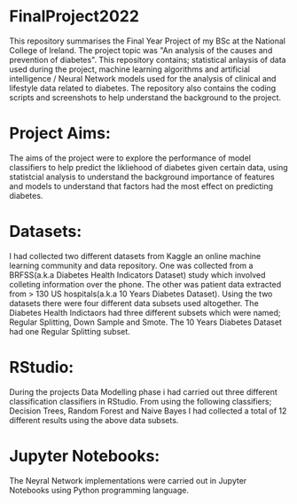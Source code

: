 # FinalProject2022
This repository summarises the Final Year Project of my BSc at the National College of Ireland. The project topic was "An analysis of the causes and prevention of diabetes". This repository contains; statistical anlaysis of data used during the project, machine learning algorithms and artificial intelligence / Neural Network models used for the analysis of clinical and lifestyle data related to diabetes. The repository also contains the coding scripts and screenshots to help understand the background to the project. 
# Project Aims:
The aims of the project were to explore the performance of model classifiers to help predict the likliehood of diabetes given certain data, using statistcial analysis to understand the background importance of features and models to understand that factors had the most effect on predicting diabetes. 
# Datasets:
I had collected two different datasets from Kaggle an online machine learning community and data repository. One was collected from a BRFSS(a.k.a Diabetes Health Indicators Dataset) study which involved colleting information over the phone. The other was patient data extracted from > 130 US hospitals(a.k.a 10 Years Diabetes Dataset). Using the two datasets there were four different data subsets used altogether. The Diabetes Health Indictaors had three different subsets which were named; Regular Splitting, Down Sample and Smote. The 10 Years Diabetes Dataset had one Regular Splitting subset.
# RStudio:
During the projects Data Modelling phase i had carried out three different classification classifiers in RStudio. From using the following classifiers; Decision Trees, Random Forest and Naive Bayes I had collected a total of 12 different results using the above data subsets. 
# Jupyter Notebooks:
The Neyral Network implementations were carried out in Jupyter Notebooks using Python programming language. 
